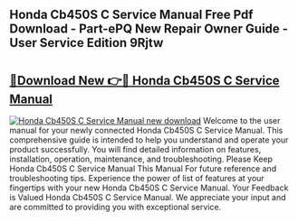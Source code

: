 ## Honda Cb450S C Service Manual Free Pdf Download - Part-ePQ New Repair Owner Guide - User Service Edition 9Rjtw

# <h2><a href="http://bc94618.oget.top/?id=Honda+Cb450S+C+Service+Manual">🔗Download New 👉🔴 Honda Cb450S C Service Manual</a></h2>

[![Honda Cb450S C Service Manual new download](https://i.imgur.com/5g1atiW.png)](http://bc94618.oget.top/?id=Honda+Cb450S+C+Service+Manual)
Welcome to the user manual for your newly connected Honda Cb450S C Service Manual. This comprehensive guide is intended to help you understand and operate your product successfully. You will find detailed information on features, installation, operation, maintenance, and troubleshooting. Please Keep Honda Cb450S C Service Manual This Manual For future reference and troubleshooting tips. Experience the power of list of features at your fingertips with your new Honda Cb450S C Service Manual. Your Feedback is Valued Honda Cb450S C Service Manual. We appreciate your input and are committed to providing you with exceptional service.
